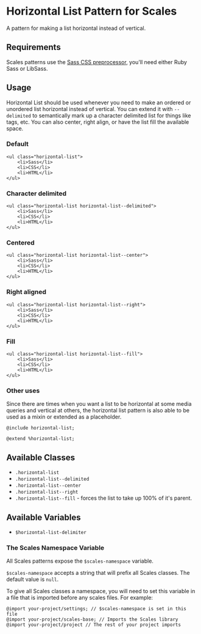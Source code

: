 # Horizontal List Pattern for Scales

A pattern for making a list horizontal instead of vertical.

## Requirements

Scales patterns use the [Sass CSS preprocessor](http://sass-lang.com/), you'll need either Ruby Sass or LibSass.

## Usage

Horizontal List should be used whenever you need to make an ordered or unordered list horizontal instead of vertical. You can extend it with `--delimited` to semantically mark up a character delimited list for things like tags, etc. You can also center, right align, or have the list fill the available space.

### Default

```
<ul class="horizontal-list">
    <li>Sass</li>
    <li>CSS</li>
    <li>HTML</li>
</ul>
```

### Character delimited

```
<ul class="horizontal-list horizontal-list--delimited">
    <li>Sass</li>
    <li>CSS</li>
    <li>HTML</li>
</ul>
```

### Centered

```
<ul class="horizontal-list horizontal-list--center">
    <li>Sass</li>
    <li>CSS</li>
    <li>HTML</li>
</ul>
```

### Right aligned

```
<ul class="horizontal-list horizontal-list--right">
    <li>Sass</li>
    <li>CSS</li>
    <li>HTML</li>
</ul>
```

### Fill

```
<ul class="horizontal-list horizontal-list--fill">
    <li>Sass</li>
    <li>CSS</li>
    <li>HTML</li>
</ul>
```

### Other uses

Since there are times when you want a list to be horizontal at some media queries and vertical at others, the horizontal list pattern is also able to be used as a mixin or extended as a placeholder.

```
@include horizontal-list;

@extend %horizontal-list;
```

## Available Classes

* `.horizontal-list`
* `.horizontal-list--delimited`
* `.horizontal-list--center`
* `.horizontal-list--right`
* `.horizontal-list--fill` - forces the list to take up 100% of it's parent.

## Available Variables

* `$horizontal-list-delimiter`

### The Scales Namespace Variable

All Scales patterns expose the `$scales-namespace` variable.

`$scales-namespace` accepts a string that will prefix all Scales classes. The default value is `null`.

To give all Scales classes a namespace, you will need to set this variable in a file that is imported before any scales files. For example:

```
@import your-project/settings; // $scales-namespace is set in this file
@import your-project/scales-base; // Imports the Scales library
@import your-project/project // The rest of your project imports
```

